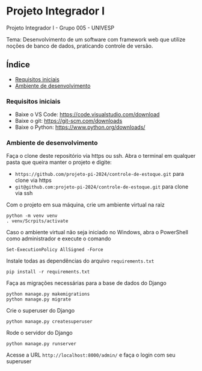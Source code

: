 # Projeto Integrador I

Projeto Integrador I - Grupo 005 - UNIVESP

Tema: Desenvolvimento de um software com framework web que utilize noções de banco de dados, praticando controle de versão.

## Índice

<!--ts-->
  * [Requisitos iniciais](#Requisitos-iniciais)
  * [Ambiente de desenvolvimento](#Ambiente-de-desenvolvimento)
<!--te-->

### Requisitos iniciais

- Baixe o VS Code: https://code.visualstudio.com/download
- Baixe o git: https://git-scm.com/downloads
- Baixe o Python: https://www.python.org/downloads/


### Ambiente de desenvolvimento

Faça o clone deste repositório via https ou ssh. Abra o terminal em qualquer pasta que queira manter o projeto e digite: 
- ```https://github.com/projeto-pi-2024/controle-de-estoque.git``` para clone via https
- ```git@github.com:projeto-pi-2024/controle-de-estoque.git``` para clone via ssh

Com o projeto em sua máquina, crie um ambiente virtual na raiz
```
python -m venv venv
. venv/Scrpits/activate
```

Caso o ambiente virtual não seja iniciado no Windows, abra o PowerShell como administrador e execute o comando
```
Set-ExecutionPolicy AllSigned -Force
```

Instale todas as dependências do arquivo ```requirements.txt```
```
pip install -r requirements.txt
```

Faça as migrações necessárias para a base de dados do Django
```
python manage.py makemigrations
python manage.py migrate
```

Crie o superuser do Django
```
python manage.py createsuperuser
```

Rode o servidor do Django
```
python manage.py runserver 
```

Acesse a URL ```http://localhost:8000/admin/``` e faça o login com seu superuser
